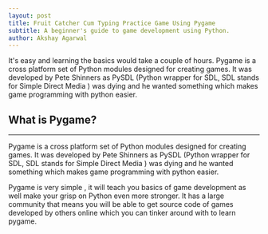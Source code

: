 ```yaml
---
layout: post
title: Fruit Catcher Cum Typing Practice Game Using Pygame
subtitle: A beginner's guide to game development using Python.
author: Akshay Agarwal
---
```


It's easy and learning the basics would take a couple of hours. Pygame is a cross platform set of Python modules designed for creating games. It was developed by Pete Shinners as PySDL (Python wrapper for SDL, SDL stands for Simple Direct Media ) was dying and he wanted something which makes game programming with python easier.

## What is Pygame? 
-----

Pygame is a cross platform set of Python modules designed for creating games. It was developed by Pete Shinners as PySDL (Python wrapper for SDL, SDL stands for Simple Direct Media ) was dying and he wanted something which makes game programming with python easier.

Pygame is very simple , it will teach you basics of game development as well make your grisp on Python even more stronger. It has a large community that means you will be able to get source code of games developed by others online which you can tinker around with to learn pygame.